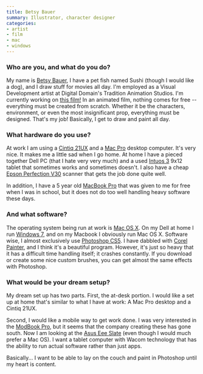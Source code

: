 ```yaml
---
title: Betsy Bauer
summary: Illustrator, character designer
categories:
- artist
- film
- mac
- windows
---
```


### Who are you, and what do you do?

My name is [Betsy Bauer](http://behiboe.blogspot.com/ "Betsy's website."), I have a pet fish named Sushi (though I would like a dog), and I draw stuff for movies all day. I'm employed as a Visual Development artist at Digital Domain's Tradition Animation Studios. I'm currently working on [this film!](http://www.tcpalm.com/news/2011/aug/11/digital-domains-tradition-studios-announces-film/) In an animated film, nothing comes for free -- everything must be created from scratch. Whether it be the characters, environment, or even the most insignificant prop, everything must be designed. That's my job! Basically, I get to draw and paint all day.

### What hardware do you use?

At work I am using a [Cintiq 21UX][cintiq] and a [Mac Pro][mac-pro] desktop computer. It's very nice. It makes me a little sad when I go home. At home I have a pieced together Dell PC (that I hate very very much) and a used [Intuos 3][intuos] 9x12 tablet that sometimes works and sometimes doesn't. I also have a cheap [Epson Perfection V30][perfection-v30] scanner that gets the job done quite well.

In addition, I have a 5 year old [MacBook Pro][macbook-pro] that was given to me for free when I was in school, but it does not do too well handling heavy software these days.

### And what software?

The operating system being run at work is [Mac OS X][macos]. On my Dell at home I run [Windows 7][windows-7], and on my Macbook I obviously run Mac OS X. Software wise, I almost exclusively use [Photoshop CS5][photoshop]. I have dabbled with [Corel Painter][painter], and I think it's a beautiful program. However, it's just so heavy that it has a difficult time handling itself; it crashes constantly. If you download or create some nice custom brushes, you can get almost the same effects with Photoshop.

### What would be your dream setup?

My dream set up has two parts. First, the at-desk portion. I would like a set up at home that's similar to what I have at work: A Mac Pro desktop and a Cintiq 21UX.

Second, I would like a mobile way to get work done. I was very interested in the [ModBook Pro][modbook-pro], but it seems that the company creating these has gone south. Now I am looking at the [Asus Eee Slate][eee-slate-ep121] (even though I would much prefer a Mac OS). I want a tablet computer with Wacom technology that has the ability to run actual software rather than just apps.

Basically... I want to be able to lay on the couch and paint in Photoshop until my heart is content.

[cintiq]: https://www.wacom.com/en/us/cintiq "A computer screen you can draw on."
[eee-slate-ep121]: https://www.amazon.com/ASUS-Slate-EP121-1A011M-12-1-Inch-Tablet/dp/B004HKIIF8 "A PC tablet computer."
[intuos]: https://www.wacom.com/en-us/products/pen-tablets/intuos "A pen tablet."
[mac-pro]: https://www.apple.com/mac-pro/ "The Intel-based Mac tower computer."
[macbook-pro]: https://www.apple.com/macbook-pro/ "A laptop."
[macos]: https://en.wikipedia.org/wiki/MacOS "An operating system for Mac hardware."
[modbook-pro]: https://en.wikipedia.org/wiki/Axiotron_Modbook_Pro "A modified MacBook Pro with a tablet screen."
[painter]: https://www.painterartist.com/en/product/paint-program/ "Digital art software."
[perfection-v30]: https://www.amazon.com/Epson-B11B193141-Perfection-Photo-Scanner/dp/B001P3PSVC "A scanner."
[photoshop]: https://www.adobe.com/products/photoshop.html "A bitmap image editor."
[windows-7]: https://en.wikipedia.org/wiki/Windows_7 "An operating system."
